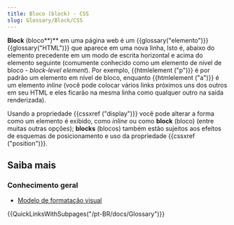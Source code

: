 ```yaml
---
title: Bloco (block) - CSS
slug: Glossary/Block/CSS
---
```


**Block** (bloco**)** em uma página web é um {{glossary("elemento")}} {{glossary("HTML")}} que aparece em uma nova linha, Isto é, abaixo do elemento precedente em um modo de escrita horizontal e acima do elemento seguinte (comumente conhecido como um elemento de nível de bloco - _block-level element_). Por exemplo, {{htmlelement ("p")}} é por padrão um elemento em nível de bloco, enquanto {{htmlelement ("a")}} é um elemento _inline_ (você pode colocar vários links próximos uns dos outros em seu HTML e eles ficarão na mesma linha como qualquer outro na saída renderizada).

Usando a propriedade {{cssxref ("display")}} você pode alterar a forma como um elemento é exibido, como _inline_ ou como **block** (bloco) (entre muitas outras opções); **blocks** (blocos) também estão sujeitos aos efeitos de esquemas de posicionamento e uso da propriedade {{cssxref ("position")}}.

## Saiba mais

### Conhecimento geral

- [Modelo de formatação visual](/pt-BR/docs/Web/Guide/CSS/Visual_formatting_model)

{{QuickLinksWithSubpages("/pt-BR/docs/Glossary")}}
